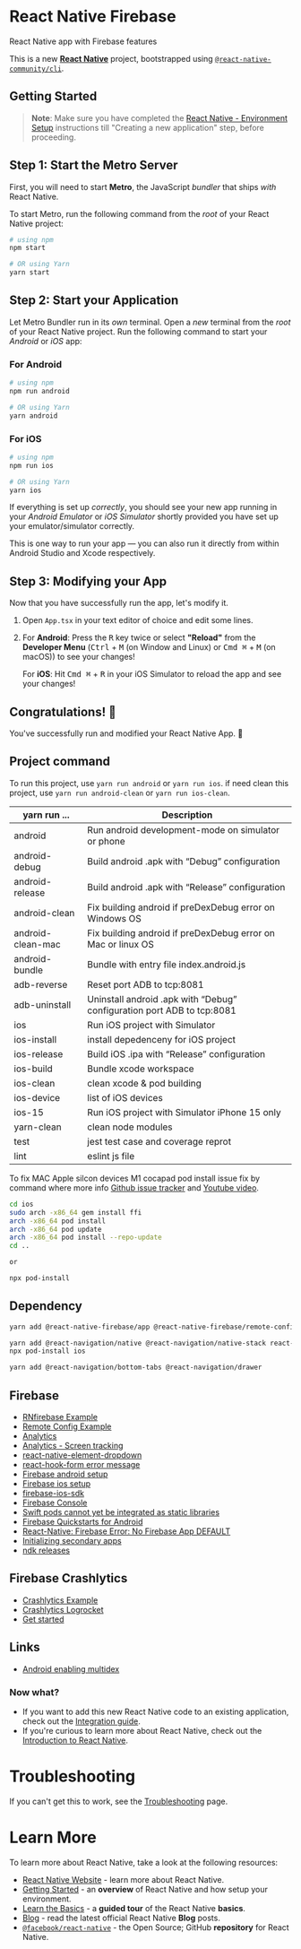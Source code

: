 # React Native Firebase
 React Native app with Firebase features

This is a new [**React Native**](https://reactnative.dev) project, bootstrapped using [`@react-native-community/cli`](https://github.com/react-native-community/cli).

## Getting Started

>**Note**: Make sure you have completed the [React Native - Environment Setup](https://reactnative.dev/docs/environment-setup) instructions till "Creating a new application" step, before proceeding.

## Step 1: Start the Metro Server

First, you will need to start **Metro**, the JavaScript _bundler_ that ships _with_ React Native.

To start Metro, run the following command from the _root_ of your React Native project:

```bash
# using npm
npm start

# OR using Yarn
yarn start
```

## Step 2: Start your Application

Let Metro Bundler run in its _own_ terminal. Open a _new_ terminal from the _root_ of your React Native project. Run the following command to start your _Android_ or _iOS_ app:

### For Android

```bash
# using npm
npm run android

# OR using Yarn
yarn android
```

### For iOS

```bash
# using npm
npm run ios

# OR using Yarn
yarn ios
```

If everything is set up _correctly_, you should see your new app running in your _Android Emulator_ or _iOS Simulator_ shortly provided you have set up your emulator/simulator correctly.

This is one way to run your app — you can also run it directly from within Android Studio and Xcode respectively.

## Step 3: Modifying your App

Now that you have successfully run the app, let's modify it.

1. Open `App.tsx` in your text editor of choice and edit some lines.
2. For **Android**: Press the <kbd>R</kbd> key twice or select **"Reload"** from the **Developer Menu** (<kbd>Ctrl</kbd> + <kbd>M</kbd> (on Window and Linux) or <kbd>Cmd ⌘</kbd> + <kbd>M</kbd> (on macOS)) to see your changes!

   For **iOS**: Hit <kbd>Cmd ⌘</kbd> + <kbd>R</kbd> in your iOS Simulator to reload the app and see your changes!

## Congratulations! :tada:

You've successfully run and modified your React Native App. :partying_face:

## Project command

To run this project, use `yarn run android` or `yarn run ios`.
if need clean this project, use `yarn run android-clean` or `yarn run ios-clean`.

| yarn run ... | Description |
| --- | --- |
| android | Run android development-mode on simulator or phone |
| android-debug | Build android .apk with “Debug” configuration |
| android-release  | Build android .apk with “Release” configuration  |
| android-clean | Fix building android if preDexDebug error on Windows OS|
| android-clean-mac | Fix building android if preDexDebug error on Mac or linux OS |
| android-bundle | Bundle with entry file index.android.js |
| adb-reverse | Reset port ADB to tcp:8081 |
| adb-uninstall | Uninstall android .apk with “Debug” configuration port ADB to tcp:8081 |
| ios | Run iOS project with Simulator |
| ios-install | install depedenceny for iOS project |
| ios-release  | Build iOS .ipa with “Release” configuration  |
| ios-build | Bundle xcode workspace |
| ios-clean | clean xcode & pod building |
| ios-device | list of iOS devices |
| ios-15 | Run iOS project with Simulator iPhone 15 only |
| yarn-clean| clean node modules |
| test  | jest test case and coverage reprot  |
| lint | eslint js file |

To fix MAC Apple silcon devices M1 cocapad pod install issue fix by command where more info [Github issue tracker](https://github.com/CocoaPods/CocoaPods/issues/10287) and [Youtube video](https://www.youtube.com/watch?v=zdv9qE4j-VU).
```sh
cd ios
sudo arch -x86_64 gem install ffi
arch -x86_64 pod install
arch -x86_64 pod update 
arch -x86_64 pod install --repo-update
cd ..

or

npx pod-install
```

## Dependency
```sh
yarn add @react-native-firebase/app @react-native-firebase/remote-config @react-native-firebase/crashlytics

yarn add @react-navigation/native @react-navigation/native-stack react-native-reanimated react-native-gesture-handler react-native-screens react-native-safe-area-context
npx pod-install ios

yarn add @react-navigation/bottom-tabs @react-navigation/drawer
```

## Firebase 
* [RNfirebase Example](https://rnfirebase.io/)
* [Remote Config Example](https://rnfirebase.io/remote-config/usage)
* [Analytics](https://rnfirebase.io/analytics/usage)
* [Analytics - Screen tracking](https://rnfirebase.io/analytics/screen-tracking)
* [react-native-element-dropdown](https://www.npmjs.com/package/react-native-element-dropdown)
* [react-hook-form error message](https://react-hook-form.com/docs/useformstate/errormessage)
* [Firebase android setup](https://firebase.google.com/docs/android/setup)
* [Firebase ios setup](https://firebase.google.com/docs/ios/setup)
* [firebase-ios-sdk](https://github.com/firebase/firebase-ios-sdk)
* [Firebase Console](https://console.firebase.google.com/u/0/project/reactnativefirebase-f54c4/overview)
* [Swift pods cannot yet be integrated as static libraries](https://stackoverflow.com/questions/72289521/swift-pods-cannot-yet-be-integrated-as-static-libraries-firebasecoreinternal-lib)
* [Firebase Quickstarts for Android](https://github.com/firebase/quickstart-android)
* [React-Native: Firebase Error: No Firebase App DEFAULT](https://stackoverflow.com/questions/72641483/react-native-firebase-error-no-firebase-app-default-has-been-created-call)
* [Initializing secondary apps](https://rnfirebase.io/app/usage#secondary-apps)
* [ndk releases](https://github.com/android/ndk/releases)

## Firebase Crashlytics
* [Crashlytics Example](https://rnfirebase.io/crashlytics/usage)
* [Crashlytics Logrocket](https://blog.logrocket.com/guide-crashlytics-react-native/)
* [Get started](https://firebase.google.com/docs/crashlytics/get-started?platform=android#add-sdk)

## Links
* [Android enabling multidex](https://rnfirebase.io/enabling-multidex)

### Now what?

- If you want to add this new React Native code to an existing application, check out the [Integration guide](https://reactnative.dev/docs/integration-with-existing-apps).
- If you're curious to learn more about React Native, check out the [Introduction to React Native](https://reactnative.dev/docs/getting-started).

# Troubleshooting

If you can't get this to work, see the [Troubleshooting](https://reactnative.dev/docs/troubleshooting) page.

# Learn More

To learn more about React Native, take a look at the following resources:

- [React Native Website](https://reactnative.dev) - learn more about React Native.
- [Getting Started](https://reactnative.dev/docs/environment-setup) - an **overview** of React Native and how setup your environment.
- [Learn the Basics](https://reactnative.dev/docs/getting-started) - a **guided tour** of the React Native **basics**.
- [Blog](https://reactnative.dev/blog) - read the latest official React Native **Blog** posts.
- [`@facebook/react-native`](https://github.com/facebook/react-native) - the Open Source; GitHub **repository** for React Native.
